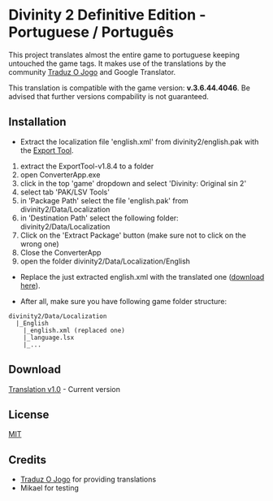 ﻿# Divinity 2 Definitive Edition - Portuguese / Português

This project translates almost the entire game to portuguese keeping untouched the game tags. It makes use of the translations by the community [Traduz O Jogo](https://www.facebook.com/traduzojogo/) and Google Translator. 

This translation is compatible with the game version: **v.3.6.44.4046**. Be advised that further versions compability is not guaranteed. 

## Installation
- Extract the localization file 'english.xml' from divinity2/english.pak with the [Export Tool](https://drive.google.com/open?id=0B3R5i4ne8pTreUVTQ1VCZHhGNnc).
1) extract the ExportTool-v1.8.4 to a folder
2) open ConverterApp.exe
3) click in the top 'game' dropdown and select 'Divinity: Original sin 2' 
4) select tab 'PAK/LSV Tools'
5) in 'Package Path' select the file 'english.pak' from divinity2/Data/Localization
6) in 'Destination Path' select the following folder: divinity2/Data/Localization
7) Click on the 'Extract Package' button (make sure not to click on the wrong one)
8) Close the ConverterApp
9) open the folder divinity2/Data/Localization/English

- Replace the just extracted english.xml with the translated one ([download here](https://github.com/miguelcjalmeida/Divinity2DETranslator/blob/master/Divinity2DETranslator/Assets/Translated/english.zip?raw=true)).

- After all, make sure you have following game folder structure: 
```
divinity2/Data/Localization
  |_English
    |_english.xml (replaced one)
    |_language.lsx
    |_...
```

## Download
[Translation v1.0](https://github.com/miguelcjalmeida/Divinity2DETranslator/blob/master/Divinity2DETranslator/Assets/Translated/english.zip?raw=true) - Current version

## License
[MIT](https://choosealicense.com/licenses/mit/)

## Credits
- [Traduz O Jogo](https://www.facebook.com/traduzojogo/) for providing translations
- Mikael for testing